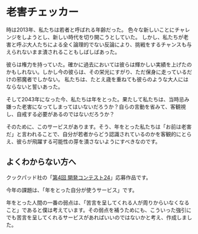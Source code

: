 # 老害チェッカー

時は2013年、私たちは若者と呼ばれる年齢だった。
色々な新しいことにチャレンジをしようとし、新しい時代を切り開こうとしていた。
しかし、私たちが老害と呼ぶ大人たちによる全く論理的でない反論により、挑戦をするチャンスも与えられないまま潰されることもしばしばあった。

彼らは権力を持っていた。確かに過去においては彼らは輝かしい実績を上げたのかもしれない。しかし今の彼らは、その栄光にすがり、ただ保身に走っているだけの邪魔者でしかない。
私たちは、たとえ歳を重ねても彼らのような大人にはならないと誓いあった。

そして2043年になった今、私たちは年をとった。果たして私たちは、当時忌み嫌った老害になってしまってはいないだろうか？自らの言動を省みて、客観視し、自戒する必要があるのではないだろうか？

そのために、このサービスがあります。そう、年をとった私たちは「お前は老害だ」と言われることで、自分が若者からどう認識されているのかを客観的にとらえ、彼らが飛躍する可能性の芽を潰さないようにすべきなのです。

## よくわからない方へ

クックパッド社の「[第4回 開発コンテスト24](http://info.cookpad.com/24contest4)」応募作品です。

今年の課題は、「年をとった自分が使うサービス」です。

年をとった人間の一番の弱点は、「苦言を呈してくれる人が周りからいなくなること」であると僕は考えています。その弱点を補うためにも、こういった強引にでも苦言を呈してくれるサービスがあればいいのではないかと考え、作成しました。
